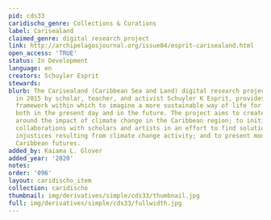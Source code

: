 ```yaml
---
pid: cds33
caridischo_genre: Collections & Curations
label: Carisealand
claimed_genre: digital research project
link: http://archipelagosjournal.org/issue04/esprit-carisealand.html
open_access: 'TRUE'
status: In Development
language: en
creators: Schuyler Esprit
stewards: 
blurb: The Carisealand (Caribbean Sea and Land) digital research project, launched
  in 2015 by scholar, teacher, and activist Schuyler K Esprit, provides an interactive
  framework within which to imagine a more sustainable way of life for Caribbean people,
  both in the present day and in the future. The project aims to create awareness
  around the impact of climate change in the Caribbean region; to initiate and sustain
  collaborations with scholars and artists in an effort to find solutions to social
  injustices resulting from climate change activity; and to present models for alternate
  Caribbean futures.
added_by: Kaiama L. Glover
added_year: '2020'
notes: 
order: '096'
layout: caridischo_item
collection: caridischo
thumbnail: img/derivatives/simple/cds33/thumbnail.jpg
full: img/derivatives/simple/cds33/fullwidth.jpg
---
```

